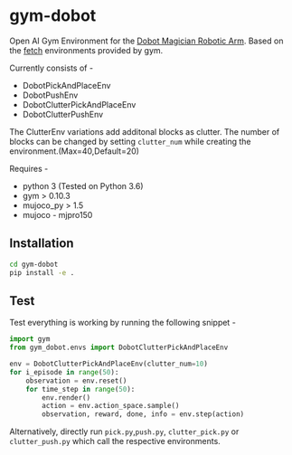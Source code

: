 # gym-dobot
Open AI Gym Environment for the [Dobot Magician Robotic Arm](https://www.dobot.cc/dobot-magician/product-overview.html).
Based on the [fetch](https://gym.openai.com/envs/#robotics) environments provided by gym.

Currently consists of -
 - DobotPickAndPlaceEnv
 - DobotPushEnv
 - DobotClutterPickAndPlaceEnv
 - DobotClutterPushEnv

The ClutterEnv variations add additonal blocks as clutter. The number of blocks can be changed by setting ```clutter_num``` while creating the environment.(Max=40,Default=20)
 
 Requires - 
  - python 3 (Tested on Python 3.6)
  - gym > 0.10.3
  - mujoco_py > 1.5
  - mujoco - mjpro150 


## Installation
```bash
cd gym-dobot
pip install -e .
```

## Test
Test everything is working by running the following snippet - 
```python
import gym
from gym_dobot.envs import DobotClutterPickAndPlaceEnv

env = DobotClutterPickAndPlaceEnv(clutter_num=10)
for i_episode in range(50):
    observation = env.reset()
    for time_step in range(50):
        env.render()
        action = env.action_space.sample()
        observation, reward, done, info = env.step(action)
```
Alternatively, directly run ```pick.py```,```push.py```, ```clutter_pick.py``` or ```clutter_push.py``` which call the respective environments.
